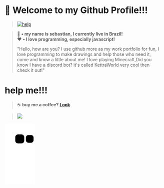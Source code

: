 # 👋 Welcome to my Github Profile!!!
> [![help](https://raw.githubusercontent.com/sebastianjn/host/main/imagens/banner.png)](https://ko-fi.com/sebastianjn007) 

> 🌟 **• my name is sebastian, I currently live in Brazil!** </br>
> ❤️ **• I love programming, especially javascript!**
> 
>  "Hello, how are you? I use github more as my work portfolio for fun, I love programming to make drawings and help those who need it, come and know a little about me! I love playing Minecraft,Did you know I have a discord bot? it's called KettraWorld very cool then check it out!"

# help me!!!


> ☕ **buy me a coffee? [Look](https://ko-fi.com/sebastianjn007)**

> [![](https://github-readme-stats.vercel.app/api?username=sebastianjn&show_icons=true&bg_color=000000&icon_color=#FF2900&text_color=fffafa&title_color=A020F0)](https://github.com/sebastianjn) <br>

![Snake animation](https://github.com/sebastianjn/sebastianjn/blob/output/github-contribution-grid-snake.svg)


